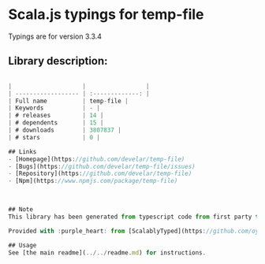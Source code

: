
# Scala.js typings for temp-file

Typings are for version 3.3.4

## Library description:
```typescript export function getTempName(prefix?: string | null | undefined): string;

|                    |                 |
| ------------------ | :-------------: |
| Full name          | temp-file |
| Keywords           | - |
| # releases         | 14 |
| # dependents       | 15 |
| # downloads        | 3807837 |
| # stars            | 0 |

## Links
- [Homepage](https://github.com/develar/temp-file)
- [Bugs](https://github.com/develar/temp-file/issues)
- [Repository](https://github.com/develar/temp-file)
- [Npm](https://www.npmjs.com/package/temp-file)
    


## Note
This library has been generated from typescript code from first party type definitions.

Provided with :purple_heart: from [ScalablyTyped](https://github.com/oyvindberg/ScalablyTyped)

## Usage
See [the main readme](../../readme.md) for instructions.


